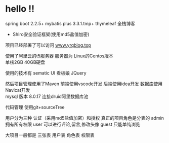 # hello !!
spring boot 2.2.5+ mybatis plus 3.3.1.tmp+ thymeleaf 全栈博客
+ Shiro安全验证框架(使用md5盐值加密)

项目已经部署了可以访问
www.yrqblog.top

使用了阿里云的t5服务器
服务器为 Linux的Centos版本   
单核2GB 40GB硬盘

使用的技术有
sematic UI
看板娘
JQuery

然后项目管理使用了Maven
前端使用vscode开发
后端使用idea开发
数据库使用Navicat开发  
mysql 版本 8.0.17
 连接druid阿里数据库池

代码管理
使用git+sourceTree

用户分为三种
认证（采用md5盐值加密）和授权 
真正的项目角色是分表的
admin 拥有所有权限
user  可以进行评论,留言,修改头像
guest  只能单纯浏览

大项目一般都是
三张表
用户表 角色表 权限表
